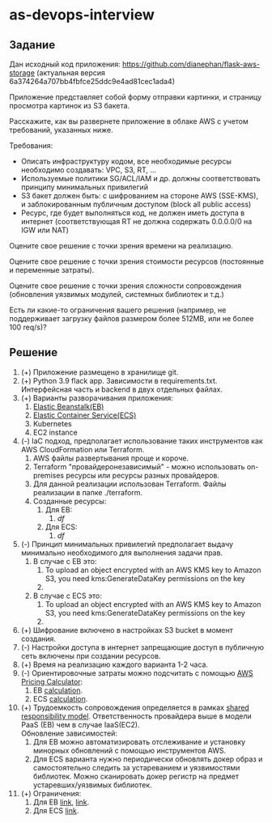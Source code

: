 # as-devops-interview

## Задание

Дан исходный код приложения: https://github.com/dianephan/flask-aws-storage (актуальная версия 6a374264a707bb4fbfce25ddc9e4ad81cec1ada4) 

Приложение представляет собой форму отправки картинки, и страницу просмотра картинок из S3 бакета. 

Расскажите, как вы развернете приложение в облаке AWS с учетом требований, указанных ниже. 

Требования: 

* Описать инфраструктуру кодом, все необходимые ресурсы необходимо создавать: VPC, S3, RT, ...  
* Используемые политики SG/ACL/IAM и др. должны соответствовать принципу минимальных привилегий  
* S3 бакет должен быть: c шифрованием на стороне AWS (SSE-KMS), и заблокированным публичным доступом (block all public access)  
* Ресурс, где будет выполняться код, не должен иметь доступа в интернет (соответствующая RT не должна содержать 0.0.0.0/0 на IGW или NAT)  

Оцените свое решение с точки зрения времени на реализацию. 

Оцените свое решение с точки зрения стоимости ресурсов (постоянные и переменные затраты). 

Оцените свое решение с точки зрения сложности сопровождения (обновления уязвимых модулей, системных библиотек и т.д.) 

Есть ли какие-то ограничения вашего решения (например, не поддерживает загрузку файлов размером более 512MB, или не более 100 req/s)?

## Решение

1. (+) Приложение размещено в хранилище git.
2. (+) Python 3.9 flack app. Зависимости в requirements.txt. Интерфейсная часть и backend в двух отдельных файлах.
3. (+) Варианты разворачивания приложения:
   1. [Elastic Beanstalk(EB)](https://docs.aws.amazon.com/elastic-beanstalk/index.html)
   2. [Elastic Container Service(ECS)](https://docs.aws.amazon.com/ecs/index.html)
   3. Kubernetes
   4. EC2 instance
4. (-) IaC подход, предполагает использование таких инструментов как AWS CloudFormation или Terraform. 
   1. AWS файлы развертывания проще и короче.
   2. Terraform "провайдеронезависимый" - можно использовать on-premises ресурсы или ресурсы разных провайдеров.
   3. Для данной реализации использован Terraform. Файлы реализации в папке ./terraform.
   4. Созданные ресурсы:
      1. Для EB:
         1. _df_
      2. Для ECS:
         1. _df_
5. (-) Принцип минимальных привилегий предполагает выдачу минимально необходимого для выполнения задачи прав.
   1. В случае с EB это:
      1. To upload an object encrypted with an AWS KMS key to Amazon S3, you need kms:GenerateDataKey permissions on the key
      2. 
   2. В случае с ECS это:
      1. To upload an object encrypted with an AWS KMS key to Amazon S3, you need kms:GenerateDataKey permissions on the key
      2. 
6. (+) Шифрование включено в настройках S3 bucket в момент создания.
7. (-) Настройки доступа в интернет запрещающие доступ в публичную сеть включены при создании ресурсов.
8. (+) Время на реализацию каждого варианта 1-2 часа.
9. (-) Ориентировочные затраты можно подсчитать с помощью [AWS Pricing Calculator](https://calculator.aws/): 
   1. EB [calculation]().
   2. ECS [calculation]().
10. (+) Трудоемкость сопровождения определяется в рамках [shared responsibility model](https://docs.aws.amazon.com/elasticbeanstalk/latest/dg/vulnerability-analysis-and-management.html). 
Ответственность провайдера выше в модели PaaS (EB) чем в случае IaaS(EC2).  
Обновление зависимостей:
    1. Для EB можно автоматизировать отслеживание и установку минорных обновлений с помощью инструментов AWS. 
    2. Для ECS варианта нужно периодически обновлять докер образ и самостоятельно следить за устареванием и уязвимостями библиотек. 
    Можно сканировать докер регистр на предмет устаревших/уязвимых библиотек.
11. (+) Ограничения:
    1. Для EB [link](https://docs.aws.amazon.com/elasticbeanstalk/latest/dg/applications-lifecycle.html), [link](https://docs.aws.amazon.com/elasticbeanstalk/latest/dg/command-options-general.html).
    2. Для ECS [link](https://docs.aws.amazon.com/AmazonECS/latest/developerguide/service-quotas.html).